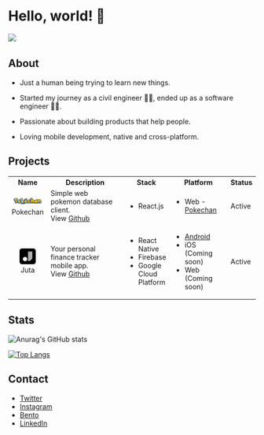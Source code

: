 # Hello, world! 👋

![](https://komarev.com/ghpvc/?username=mhazizk)

## About

- Just a human being trying to learn new things.
- Started my journey as a civil engineer 👷‍♂️, ended up as a software engineer 👨‍💻.

- Passionate about building products that help people.

- Loving mobile development, native and cross-platform.

## Projects

<table>
    <tr>
        <th width="10%">
            Name
        </th>
        <th width="60%">
            Description
        </th>
        <th>
            Stack
        </th>
        </th>
        <th width="30%">
            Platform
        </th>
        <th>
            Status
        </th>
    </tr>
    <tr>
        <td align="center">
            <img 
                style="width: 100%;
                    height:auto;"
                src="https://raw.githubusercontent.com/mhazizk/pokechan/main/src/assets/pokechan_logo.png" 
                alt="Pokechan logo"/>
                <br/>
            Pokechan
        </td>
        <td>
            Simple web pokemon database client.
            <br/>
            View <a href ="https://github.com/mhazizk/pokechan">
            Github
            </a>
        </td>
        <td>
            <ul>
                <li>
                    React.js
                </li>
            </ul>
        </td>
        <td>
            <ul>
                <li>
                   Web - <a href ="https://pokechan.vercel.app">
                    Pokechan
                </a>
            </ol>
        </td>
        <td>
            Active
        </td>
    </tr>
    <tr>
        <td align="center">
            <img 
                style="width: 50%;
                    height:auto;"
                src="https://raw.githubusercontent.com/mhazizk/juta-release-notes/main/src/assets/juta-app-icon.png" 
                alt="Juta logo"/>
                <br/>
            Juta
        </td>
        <td>
            Your personal finance tracker mobile app.
            <br/>
            View <a href ="https://github.com/mhazizk/juta-release-notes">
            Github
            </a>
        </td>
        <td>
            <ul>
                <li>
                    React Native
                </li>
                <li>
                    Firebase
                </li>
                <li>
                    Google Cloud Platform
                </li>
            </ul>
        </td>
        <td>
            <ul>
                <li>
                    <a href ="https://play.google.com/store/apps/details?id=app.juta">
                    Android
                </a>
                <li>
                    iOS (Coming soon)
                </li>
                <li>
                    Web (Coming soon)
                </li>
            </ol>
        </td>
        <td>
            Active
        </td>
    </tr>

</table>

## Stats

![Anurag's GitHub stats](https://github-readme-stats.vercel.app/api?username=mhazizk&show_icons=true&count_private=true&theme=light)

[![Top Langs](https://github-readme-stats.vercel.app/api/top-langs/?username=mhazizk&layout=compact)](https://github.com/anuraghazra/github-readme-stats)

## Contact

- [Twitter](https://twitter.com/mhazizk)
- [Instagram](https://www.instagram.com/m.haziz.k/)
- [Bento](https://bento.me/mhazizk)
- [LinkedIn](https://www.linkedin.com/in/mhazizk/)
